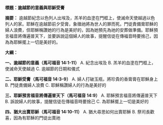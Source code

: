 **標題：逾越節的意義與耶穌受膏**

**摘要：**
逾越節紀念以色列人出埃及，羔羊的血塗在門框上，使滅命天使越過以色列人的家。耶穌在逾越節前夕受膏，象徵祂將為世人的罪而死。門徒責備膏耶穌的婦人浪費，但耶穌稱讚她的行為是美好的，因為她預先為祂的安葬做準備。耶穌預言福音將傳遍普天下，並要訴說這個婦人的故事，提醒信徒在傳福音時要捨己，因為為耶穌擺上一切是美好的。

**大綱：**

**一、逾越節的意義（馬可福音 14:1-11）**
    A. 紀念出埃及
    B. 羔羊的血塗在門框上，使滅命天使越過
    C. 逾越節的日期和儀式

**二、耶穌受膏（馬可福音 14:3-9）**
    A. 婦人打破玉瓶，將珍貴的香膏膏在耶穌身上
    B. 門徒責備婦人浪費
    C. 耶穌稱讚婦人的行為是美好的

**三、耶穌預言福音將傳遍普天下（馬可福音 14:9）**
    A. 耶穌預言福音將傳遍普天下
    B. 訴說婦人的故事，提醒信徒在傳福音時要捨己
    C. 為耶穌擺上一切是美好的

**四、猶大出賣耶穌（馬可福音 14:10-11）**
    A. 猶大尋思如何出賣耶穌
    B. 祭司長歡喜，因為有耶穌的門徒出賣祂